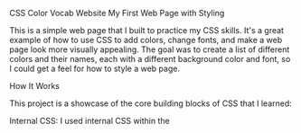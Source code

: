 CSS Color Vocab Website
My First Web Page with Styling

This is a simple web page that I built to practice my CSS skills. It's a great example of how to use CSS to add colors, change fonts, and make a web page look more visually appealing. The goal was to create a list of different colors and their names, each with a different background color and font, so I could get a feel for how to style a web page.

How It Works

This project is a showcase of the core building blocks of CSS that I learned:

Internal CSS: I used internal CSS within the <style> tag to add all the styling to the page.

Colors: I learned how to use different color properties, like color, background-color, and border-color, to add colors to my page.

Fonts: I used the font-family and font-size properties to change the fonts and make the text look more visually appealing.

